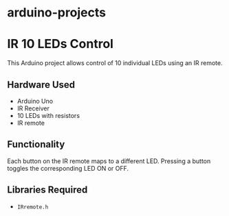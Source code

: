 # arduino-projects

# IR 10 LEDs Control

This Arduino project allows control of 10 individual LEDs using an IR remote.

## Hardware Used
- Arduino Uno
- IR Receiver 
- 10 LEDs with resistors
- IR remote

## Functionality
Each button on the IR remote maps to a different LED. Pressing a button toggles the corresponding LED ON or OFF.

## Libraries Required
- `IRremote.h`
